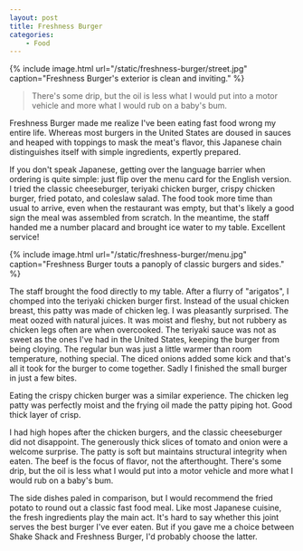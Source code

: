 ```yaml
---
layout: post
title: Freshness Burger
categories:
    - Food
---
```


{% include image.html url="/static/freshness-burger/street.jpg" caption="Freshness Burger's exterior is clean and inviting." %}

> There's some drip, but the oil is less what I would put into a motor vehicle and more what I would rub on a baby's bum.

Freshness Burger made me realize I've been eating fast food wrong my entire life. Whereas most burgers in the United States are doused in sauces and heaped with toppings to mask the meat's flavor, this Japanese chain distinguishes itself with simple ingredients, expertly prepared.

If you don't speak Japanese, getting over the language barrier when ordering is quite simple: just flip over the menu card for the English version. I tried the classic cheeseburger, teriyaki chicken burger, crispy chicken burger, fried potato, and coleslaw salad. The food took more time than usual to arrive, even when the restaurant was empty, but that's likely a good sign the meal was assembled from scratch. In the meantime, the staff handed me a number placard and brought ice water to my table. Excellent service!

{% include image.html url="/static/freshness-burger/menu.jpg" caption="Freshness Burger touts a panoply of classic burgers and sides." %}

The staff brought the food directly to my table. After a flurry of "arigatos", I chomped into the teriyaki chicken burger first. Instead of the usual chicken breast, this patty was made of chicken leg. I was pleasantly surprised. The meat oozed with natural juices. It was moist and fleshy, but not rubbery as chicken legs often are when overcooked. The teriyaki sauce was not as sweet as the ones I've had in the United States, keeping the burger from being cloying. The regular bun was just a little warmer than room temperature, nothing special. The diced onions added some kick and that's all it took for the burger to come together. Sadly I finished the small burger in just a few bites.


Eating the crispy chicken burger was a similar experience. The chicken leg patty was perfectly moist and the frying oil made the patty piping hot. Good thick layer of crisp.

I had high hopes after the chicken burgers, and the classic cheeseburger did not disappoint. The generously thick slices of tomato and onion were a welcome surprise. The patty is soft but maintains structural integrity when eaten. The beef is the focus of flavor, not the afterthought. There's some drip, but the oil is less what I would put into a motor vehicle and more what I would rub on a baby's bum.

The side dishes paled in comparison, but I would recommend the fried potato to round out a classic fast food meal. Like most Japanese cuisine, the fresh ingredients play the main act. It's hard to say whether this joint serves the best burger I've ever eaten. But if you gave me a choice between Shake Shack and Freshness Burger, I'd probably choose the latter.
